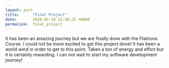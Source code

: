 ```yaml
---
layout: post
title:      "Final Project"
date:       2020-02-18 23:48:25 +0000
permalink:  final_project
---
```




It has been an amazing journey but we are finally done with the Flatirons Course. I could not be more excited to get this project done! It has been a world wind in order to get to this point. Taken a ton of energy and effort but it is certainly rewarding. I can not wait to start my software development journey! 
